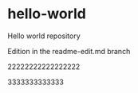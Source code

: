 # hello-world
Hello world repository

Edition in the readme-edit.md branch

22222222222222222


3333333333333
